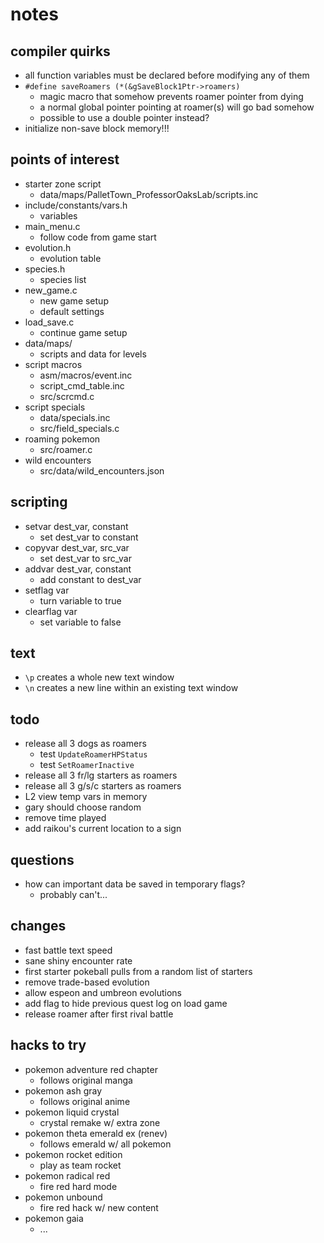 # notes

## compiler quirks

- all function variables must be declared before modifying any of them
- `#define saveRoamers (*(&gSaveBlock1Ptr->roamers)`
  - magic macro that somehow prevents roamer pointer from dying
  - a normal global pointer pointing at roamer(s) will go bad somehow
  - possible to use a double pointer instead?
- initialize non-save block memory!!!

## points of interest

- starter zone script
  - data/maps/PalletTown_ProfessorOaksLab/scripts.inc
- include/constants/vars.h
  - variables
- main_menu.c
  - follow code from game start
- evolution.h
  - evolution table
- species.h
  - species list
- new_game.c
  - new game setup
  - default settings
- load_save.c
  - continue game setup
- data/maps/
  - scripts and data for levels
- script macros
  - asm/macros/event.inc
  - script_cmd_table.inc
  - src/scrcmd.c
- script specials
  - data/specials.inc
  - src/field_specials.c
- roaming pokemon
  - src/roamer.c
- wild encounters
  - src/data/wild_encounters.json

## scripting

- setvar dest_var, constant
  - set dest_var to constant
- copyvar dest_var, src_var
  - set dest_var to src_var
- addvar dest_var, constant
  - add constant to dest_var
- setflag var
  - turn variable to true
- clearflag var
  - set variable to false

## text

- `\p` creates a whole new text window
- `\n` creates a new line within an existing text window

## todo

- release all 3 dogs as roamers
  - test `UpdateRoamerHPStatus`
  - test `SetRoamerInactive`
- release all 3 fr/lg starters as roamers
- release all 3 g/s/c starters as roamers
- L2 view temp vars in memory
- gary should choose random
- remove time played
- add raikou's current location to a sign

## questions

- how can important data be saved in temporary flags?
  - probably can't...

## changes

- fast battle text speed
- sane shiny encounter rate
- first starter pokeball pulls from a random list of starters
- remove trade-based evolution
- allow espeon and umbreon evolutions
- add flag to hide previous quest log on load game
- release roamer after first rival battle

## hacks to try

- pokemon adventure red chapter
  - follows original manga
- pokemon ash gray
  - follows original anime
- pokemon liquid crystal
  - crystal remake w/ extra zone
- pokemon theta emerald ex (renev)
  - follows emerald w/ all pokemon
- pokemon rocket edition
  - play as team rocket
- pokemon radical red
  - fire red hard mode
- pokemon unbound
  - fire red hack w/ new content
- pokemon gaia
  - ...
